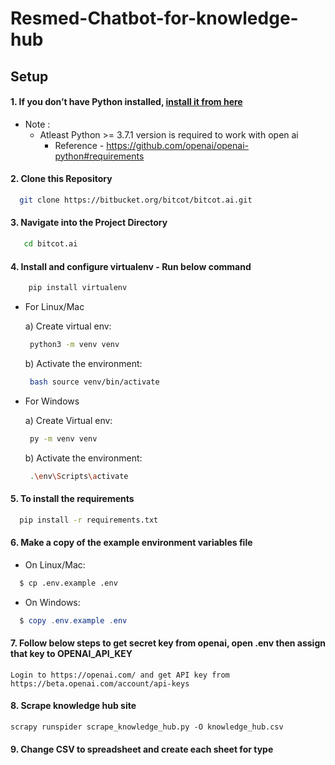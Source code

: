 # Resmed-Chatbot-for-knowledge-hub

## Setup

####  1. If you don’t have Python installed, [install it from here](https://www.python.org/downloads/)

   * Note : 
     - Atleast Python >= 3.7.1 version is required to work with open ai
       - Reference - https://github.com/openai/openai-python#requirements
   
#### 2. Clone this Repository ####

  ``` bash
    git clone https://bitbucket.org/bitcot/bitcot.ai.git
  ```
    
#### 3. Navigate into the Project Directory ####

  ``` bash
     cd bitcot.ai
  ```

#### 4. Install and configure virtualenv - Run below command ####

  ``` bash
      pip install virtualenv
  ```

   * For Linux/Mac
   
     a) Create virtual env:
       ``` bash
        python3 -m venv venv
       ```

     b) Activate the environment:
       ``` bash
        bash source venv/bin/activate
       ```

   * For Windows

     a) Create Virtual env:
       ``` bash
        py -m venv venv 
       ```

     b) Activate the environment:
       ``` bash
        .\env\Scripts\activate 
       ```

#### 5. To install the requirements ####
  ``` bash
    pip install -r requirements.txt
  ```

#### 6. Make a copy of the example environment variables file ####

  * On Linux/Mac: 

  ``` bash
    $ cp .env.example .env
  ```

  * On Windows:

  ``` powershell
    $ copy .env.example .env
  ```

#### 7. Follow below steps to get secret key from openai, open .env then assign that key to OPENAI_API_KEY 
    
    Login to https://openai.com/ and get API key from https://beta.openai.com/account/api-keys
    
#### 8. Scrape knowledge hub site ####
    scrapy runspider scrape_knowledge_hub.py -O knowledge_hub.csv

#### 9. Change CSV to spreadsheet and create each sheet for type ####    
